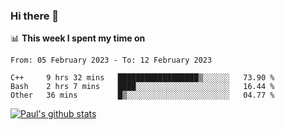 ### Hi there 👋

📊 **This week I spent my time on**
<!--START_SECTION:waka-->

```text
From: 05 February 2023 - To: 12 February 2023

C++     9 hrs 32 mins   ██████████████████▒░░░░░░   73.90 %
Bash    2 hrs 7 mins    ████░░░░░░░░░░░░░░░░░░░░░   16.44 %
Other   36 mins         █▒░░░░░░░░░░░░░░░░░░░░░░░   04.77 %
```

<!--END_SECTION:waka-->


[![Paul's github stats](https://github-readme-stats.vercel.app/api?username=mickeyouyou&theme=dracula&show_icons=true)](https://github.com/anuraghazra/github-readme-stats)

